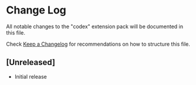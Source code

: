 # Change Log

All notable changes to the "codex" extension pack will be documented in this file.

Check [Keep a Changelog](http://keepachangelog.com/) for recommendations on how to structure this file.

## [Unreleased]

- Initial release
